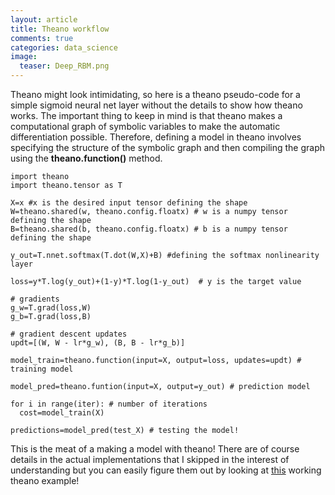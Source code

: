 ```yaml
---
layout: article
title: Theano workflow
comments: true
categories: data_science
image:
  teaser: Deep_RBM.png
---
```


Theano might look intimidating, so here is a theano pseudo-code for a simple sigmoid neural net layer without the details to show how theano works. The important thing to keep in mind is that theano makes a computational graph of symbolic variables to make the automatic differentiation possible. Therefore, defining a model in theano involves specifying the structure of the symbolic graph and then compiling the graph using the **theano.function()** method. 

```
import theano 
import theano.tensor as T

X=x #x is the desired input tensor defining the shape
W=theano.shared(w, theano.config.floatx) # w is a numpy tensor defining the shape
B=theano.shared(b, theano.config.floatx) # b is a numpy tensor defining the shape

y_out=T.nnet.softmax(T.dot(W,X)+B) #defining the softmax nonlinearity layer

loss=y*T.log(y_out)+(1-y)*T.log(1-y_out)  # y is the target value

# gradients
g_w=T.grad(loss,W)
g_b=T.grad(loss,B)

# gradient descent updates
updt=[(W, W - lr*g_w), (B, B - lr*g_b)]

model_train=theano.function(input=X, output=loss, updates=updt) # training model

model_pred=theano.funtion(input=X, output=y_out) # prediction model

for i in range(iter): # number of iterations
  cost=model_train(X)

predictions=model_pred(test_X) # testing the model!

```

This is the meat of a making a model with theano! There are of course details in the actual implementations that I skipped in the interest of understanding but you can easily figure them out by looking at [this](http://deeplearning.net/tutorial/logreg.html) working theano example!